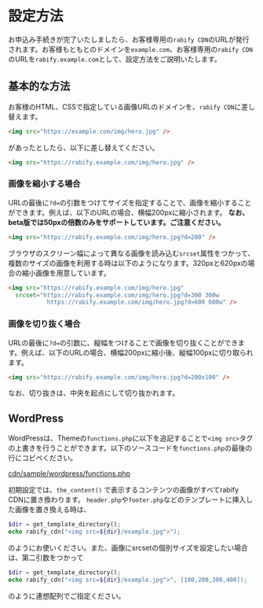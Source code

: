 # 設定方法
お申込み手続きが完了いたしましたら、お客様専用の`rabify CDN`のURLが発行されます。お客様もともとのドメインを`example.com`、お客様専用の`rabify CDN`のURLを`rabify.example.com`として、設定方法をご説明いたします。

## 基本的な方法
お客様のHTML、CSSで指定している画像URLのドメインを、`rabify CDN`に差し替えます。

```HTML
<img src="https://example.com/img/hero.jpg" />
```

があったとしたら、以下に差し替えてください。

```HTML
<img src="https://rabify.example.com/img/hero.jpg" />
```

### 画像を縮小する場合
URLの最後に`?d=`の引数をつけてサイズを指定することで、画像を縮小することができます。例えば、以下のURLの場合、横幅200pxに縮小されます。 __なお、beta版では50pxの倍数のみをサポートしています。ご注意ください。__

```HTML
<img src="https://rabify.example.com/img/hero.jpg?d=200" />
```

ブラウザのスクリーン幅によって異なる画像を読み込む`srcset`属性をつかって、複数のサイズの画像を利用する時は以下のようになります。320pxと620pxの場合の縮小画像を用意しています。


```HTML
<img src="https://rabify.example.com/img/hero.jpg"
  srcset="https://rabify.example.com/img/hero.jpg?d=300 300w
           https://rabify.example.com/img/hero.jpg?d=600 600w" />
```

### 画像を切り抜く場合
URLの最後に`?d=`の引数に、縦幅をつけることで画像を切り抜くことができます。例えば、以下のURLの場合、横幅200pxに縮小後、縦幅100pxに切り取られます。

```HTML
<img src="https://rabify.example.com/img/hero.jpg?d=200x100" />
```

なお、切り抜きは、中央を起点にして切り抜かれます。

## WordPress
WordPressは、Themeの`functions.php`に以下を追記することで`<img src>`タグの上書きを行うことができます。以下のソースコードを`functions.php`の最後の行にコピペください。

[cdn/sample/wordpress/functions.php](https://github.com/rabify/cdn/blob/master/sample/wordpress/functions.php)

初期設定では、`the_content()` で表示するコンテンツの画像がすべてrabify CDNに置き換わります。
`header.php`や`footer.php`などのテンプレートに挿入した画像を置き換える時は、

```php
$dir = get_template_directory();
echo rabify_cdn("<img src=${dir}/example.jpg">");
```

のようにお使いください。また、画像にsrcsetの個別サイズを設定したい場合は、第二引数をつかって

```php
$dir = get_template_directory();
echo rabify_cdn("<img src=${dir}/example.jpg">", [100,200,300,400]);
```

のように連想配列でご指定ください。